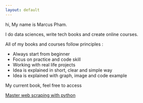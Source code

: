 ```yaml
---
layout: default
---
```


hi, My name is Marcus Pham.



I do data sciences, write tech books and create online courses. 

All of my books and courses follow principles :

* Always start from beginner
* Focus on practice and code skill
* Working with real life projects
* Idea is explained in short, clear and simple way
* Idea is explained with graph, image and code example



My current book, feel free to access

[Master web scraping with python](http://masterwebscrapingwithpython.com/)